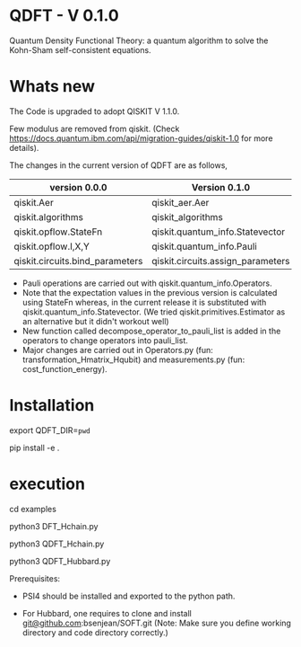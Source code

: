 # QDFT - V 0.1.0
Quantum Density Functional Theory: a quantum algorithm to solve the Kohn-Sham self-consistent equations.


# Whats new
The Code is upgraded to adopt QISKIT V 1.1.0.

Few modulus are removed from qiskit. (Check https://docs.quantum.ibm.com/api/migration-guides/qiskit-1.0 for more details).

The changes in the current version of QDFT are as follows,

| version 0.0.0                   | Version 0.1.0                     | 
|---------------------------------|-----------------------------------|
| qiskit.Aer                      | qiskit_aer.Aer                    |
| qiskit.algorithms               | qiskit_algorithms                 |
| qiskit.opflow.StateFn           | qiskit.quantum_info.Statevector   |
| qiskit.opflow.I,X,Y             | qiskit.quantum_info.Pauli         |
| qiskit.circuits.bind_parameters | qiskit.circuits.assign_parameters |

- Pauli operations are carried out with qiskit.quantum_info.Operators.
- Note that the expectation values in the previous version is calculated using StateFn whereas, in the current release it is substituted with qiskit.quantum_info.Statevector. (We tried qiskit.primitives.Estimator as an alternative but it didn't workout well)
- New function called decompose_operator_to_pauli_list is added in the operators to change operators into pauli_list.
- Major changes are carried out in Operators.py (fun: transformation_Hmatrix_Hqubit) and measurements.py (fun: cost_function_energy).

# Installation

export QDFT_DIR=`pwd`

pip install -e .

# execution

cd examples

python3 DFT_Hchain.py

python3 QDFT_Hchain.py

python3 QDFT_Hubbard.py

Prerequisites:

- PSI4 should be installed and exported to the python path.

- For Hubbard, one requires to clone and install git@github.com:bsenjean/SOFT.git
  (Note: Make sure you define working directory and code directory correctly.)
